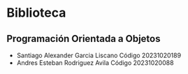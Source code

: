 # Biblioteca
## Programación  Orientada a Objetos 
- Santiago Alexander Garcia Liscano Código 20231020189
- Andres Esteban Rodriguez Avila  Código 20231020088


